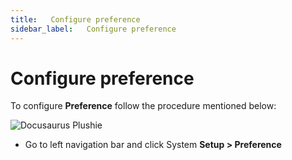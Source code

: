 ```yaml
---
title:   Configure preference
sidebar_label:   Configure preference
---
```


# Configure preference

To configure **Preference**  follow the procedure mentioned below:

![Docusaurus Plushie](/assets/ovoy/preference.png)

- Go to left navigation bar and click  System **Setup > Preference**
